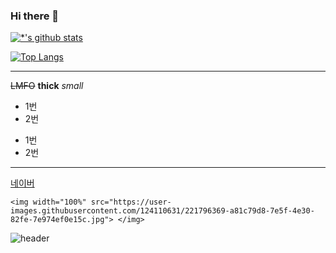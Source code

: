 ### Hi there 👋

[![*'s github stats](https://github-readme-stats.vercel.app/api?username=rlaqja&show_icons=true&theme=radical)](https://github.com/rlaqja)

[![Top Langs](https://github-readme-stats.vercel.app/api/top-langs/?username=rlaqja)](https://github.com/rlaqja/github-readme-stats)

---
~~LMFO~~
**thick**
*small*


* 1번
* 2번
- 1번
- 2번
---
[네이버](https://www.naver.com)
````
<img width="100%" src="https://user-images.githubusercontent.com/124110631/221796369-a81c79d8-7e5f-4e30-82fe-7e974ef0e15c.jpg"> </img>

````
![header](https://capsule-render.vercel.app/api?type=rounded&color=gradient&text=%20Mr.Kim%20&&animation=scaleIn)
